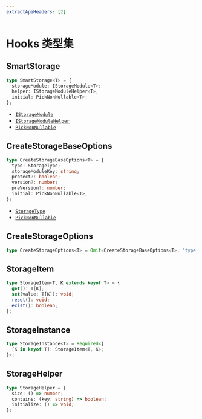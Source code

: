 ```yaml
---
extractApiHeaders: [2]
---
```


# Hooks 类型集

## SmartStorage

<CodeScroll>

```ts
type SmartStorage<T> = {
  storageModule: IStorageModule<T>;
  helper: IStorageModuleHelper<T>;
  initial: PickNonNullable<T>;
};
```

</CodeScroll>

<ReferencedTypes>

- [`IStorageModule`](core.html#istoragemodule)
- [`IStorageModuleHelper`](core.html#istoragemodulehelper)
- [`PickNonNullable`](shared.html#picknonnullable)

</ReferencedTypes>

## CreateStorageBaseOptions

<CodeScroll>

```ts
type CreateStorageBaseOptions<T> = {
  type: StorageType;
  storageModuleKey: string;
  protect?: boolean;
  version?: number;
  preVersion?: number;
  initial: PickNonNullable<T>;
};
```

</CodeScroll>

<ReferencedTypes>

- [`StorageType`](core.html#storagetype)
- [`PickNonNullable`](shared.html#picknonnullable)

</ReferencedTypes>

## CreateStorageOptions

<CodeScroll>

```ts
type CreateStorageOptions<T> = Omit<CreateStorageBaseOptions<T>, 'type'>;
```

</CodeScroll>

<Divider />

## StorageItem

<CodeScroll>

```ts
type StorageItem<T, K extends keyof T> = {
  get(): T[K];
  set(value: T[K]): void;
  reset(): void;
  exist(): boolean;
};
```

</CodeScroll>

## StorageInstance

<CodeScroll>

```ts
type StorageInstance<T> = Required<{
  [K in keyof T]: StorageItem<T, K>;
}>;
```

</CodeScroll>

<Divider />

## StorageHelper

<CodeScroll>

```ts
type StorageHelper = {
  size: () => number;
  contains: (key: string) => boolean;
  initialize: () => void;
};
```

</CodeScroll>
